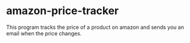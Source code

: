 # amazon-price-tracker
This program tracks the price of a product on amazon and sends you an email when the price changes.
